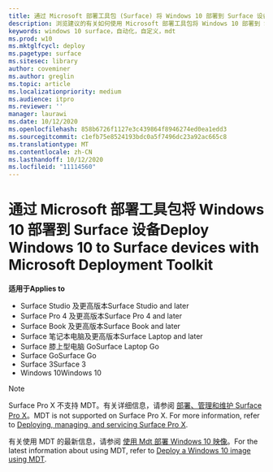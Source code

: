 ```yaml
---
title: 通过 Microsoft 部署工具包 (Surface) 将 Windows 10 部署到 Surface 设备
description: 浏览建议的有关如何使用 Microsoft 部署工具包将 Windows 10 部署到 Surface 设备的过程。
keywords: windows 10 surface，自动化，自定义，mdt
ms.prod: w10
ms.mktglfcycl: deploy
ms.pagetype: surface
ms.sitesec: library
author: coveminer
ms.author: greglin
ms.topic: article
ms.localizationpriority: medium
ms.audience: itpro
ms.reviewer: ''
manager: laurawi
ms.date: 10/12/2020
ms.openlocfilehash: 858b6726f1127e3c439864f8946274ed0ea1edd3
ms.sourcegitcommit: c1efb75e8524193bdc0a5f7496dc23a92ac665c8
ms.translationtype: MT
ms.contentlocale: zh-CN
ms.lasthandoff: 10/12/2020
ms.locfileid: "11114560"
---
```

# <span data-ttu-id="88f8c-104">通过 Microsoft 部署工具包将 Windows 10 部署到 Surface 设备</span><span class="sxs-lookup"><span data-stu-id="88f8c-104">Deploy Windows 10 to Surface devices with Microsoft Deployment Toolkit</span></span>

**<span data-ttu-id="88f8c-105">适用于</span><span class="sxs-lookup"><span data-stu-id="88f8c-105">Applies to</span></span>**

- <span data-ttu-id="88f8c-106">Surface Studio 及更高版本</span><span class="sxs-lookup"><span data-stu-id="88f8c-106">Surface Studio and later</span></span>
- <span data-ttu-id="88f8c-107">Surface Pro 4 及更高版本</span><span class="sxs-lookup"><span data-stu-id="88f8c-107">Surface Pro 4 and later</span></span>
- <span data-ttu-id="88f8c-108">Surface Book 及更高版本</span><span class="sxs-lookup"><span data-stu-id="88f8c-108">Surface Book and later</span></span>
- <span data-ttu-id="88f8c-109">Surface 笔记本电脑及更高版本</span><span class="sxs-lookup"><span data-stu-id="88f8c-109">Surface Laptop and later</span></span>
- <span data-ttu-id="88f8c-110">Surface 膝上型电脑 Go</span><span class="sxs-lookup"><span data-stu-id="88f8c-110">Surface Laptop Go</span></span>
- <span data-ttu-id="88f8c-111">Surface Go</span><span class="sxs-lookup"><span data-stu-id="88f8c-111">Surface Go</span></span>
- <span data-ttu-id="88f8c-112">Surface 3</span><span class="sxs-lookup"><span data-stu-id="88f8c-112">Surface 3</span></span>
- <span data-ttu-id="88f8c-113">Windows 10</span><span class="sxs-lookup"><span data-stu-id="88f8c-113">Windows 10</span></span>

> [!NOTE]
> <span data-ttu-id="88f8c-114">Surface Pro X 不支持 MDT。有关详细信息，请参阅 [部署、管理和维护 Surface Pro X](surface-pro-arm-app-management.md)。</span><span class="sxs-lookup"><span data-stu-id="88f8c-114">MDT is not supported on Surface Pro X. For more information, refer to [Deploying, managing, and servicing Surface Pro X](surface-pro-arm-app-management.md).</span></span>

<span data-ttu-id="88f8c-115">有关使用 MDT 的最新信息，请参阅 [使用 Mdt 部署 Windows 10 映像](https://docs.microsoft.com/windows/deployment/deploy-windows-mdt/deploy-a-windows-10-image-using-mdt)。</span><span class="sxs-lookup"><span data-stu-id="88f8c-115">For the latest information about using MDT, refer to [Deploy a Windows 10 image using MDT](https://docs.microsoft.com/windows/deployment/deploy-windows-mdt/deploy-a-windows-10-image-using-mdt).</span></span>

